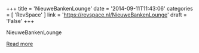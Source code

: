 +++
title = 'NieuweBankenLounge'
date = '2014-09-11T11:43:06'
categories = [ 
 'RevSpace' 
] 
link = 'https://revspace.nl/NieuweBankenLounge'
draft = 'False'
+++

<div class="mw-content-ltr mw-parser-output" dir="ltr" lang="en-GB"><p><a class="mw-selflink selflink">NieuweBankenLounge</a>
</p></div>

[Read more](https://revspace.nl/NieuweBankenLounge)